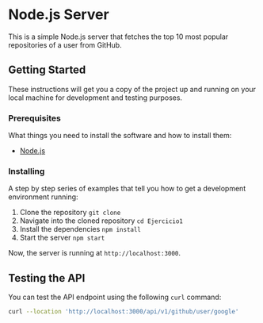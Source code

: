 # Node.js Server

This is a simple Node.js server that fetches the top 10 most popular repositories of a user from GitHub.

## Getting Started

These instructions will get you a copy of the project up and running on your local machine for development and testing purposes.

### Prerequisites

What things you need to install the software and how to install them:

- [Node.js](https://nodejs.org/en/download/)

### Installing

A step by step series of examples that tell you how to get a development environment running:

1. Clone the repository ```git clone```
2. Navigate into the cloned repository ```cd Ejercicio1```
3. Install the dependencies ``` npm install ```
4. Start the server ``` npm start ```

Now, the server is running at `http://localhost:3000`.

## Testing the API

You can test the API endpoint using the following `curl` command:

```bash
curl --location 'http://localhost:3000/api/v1/github/user/google'